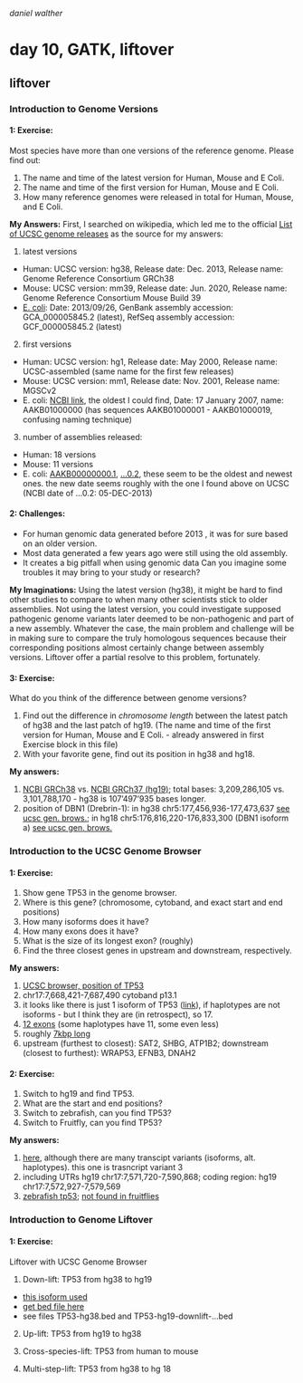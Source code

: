 _daniel walther_

# day 10, GATK, liftover

## liftover

### Introduction to Genome Versions

#### 1: Exercise:

Most species have more than one versions of the reference genome. Please find out:
1. The name and time of the latest version for Human, Mouse and E Coli.
2. The name and time of the first version for Human, Mouse and E Coli.
3. How many reference genomes were released in total for Human, Mouse, and E Coli.

__My Answers:__
First, I searched on wikipedia, which led me to the official [List of UCSC genome releases](https://genome.ucsc.edu/FAQ/FAQreleases.html#release1) as the source for my answers:
1. latest versions
  * Human: UCSC version: hg38, Release date: Dec. 2013, Release name: Genome Reference Consortium GRCh38
  * Mouse: UCSC version: mm39, Release date: Jun. 2020, Release name: Genome Reference Consortium Mouse Build 39
  * [E. coli](https://genome-euro.ucsc.edu/cgi-bin/hgGateway?redirect=manual&source=genome.ucsc.edu): Date: 2013/09/26, GenBank assembly accession: GCA_000005845.2 (latest), RefSeq assembly accession: GCF_000005845.2 (latest)
2. first versions
  * Human: UCSC version: hg1, Release date: May 2000, Release name: UCSC-assembled (same name for the first few releases)
  * Mouse: UCSC version: mm1, Release date: Nov. 2001, Release name: MGSCv2
  * E. coli: [NCBI link](https://www.ncbi.nlm.nih.gov/nuccore/AAKB00000000.1), the oldest I could find, Date: 17 January 2007, name: AAKB01000000 (has sequences AAKB01000001 - AAKB01000019, confusing naming technique)
3. number of assemblies released:
  * Human: 18 versions
  * Mouse: 11 versions
  * E. coli: [AAKB00000000.1](https://www.ncbi.nlm.nih.gov/nuccore/AAKB00000000.1), [...0.2](https://www.ncbi.nlm.nih.gov/nuccore/AAKB00000000.2), these seem to be the oldest and newest ones. the new date seems roughly with the one I found above on UCSC (NCBI date of ...0.2: 05-DEC-2013)

#### 2: Challenges:

- For human genomic data generated before 2013 , it was for sure based on an older version.
- Most data generated a few years ago were still using the old assembly.
- It creates a big pitfall when using genomic data
Can you imagine some troubles it may bring to your study or research?

__My Imaginations:__
Using the latest version (hg38), it might be hard to find other studies to compare to when many other scientists stick to older assemblies. Not using the latest version, you could investigate supposed pathogenic genome variants later deemed to be non-pathogenic and part of a new assembly. Whatever the case, the main problem and challenge will be in making sure to compare the truly homologous sequences because their corresponding positions almost certainly change between assembly versions. Liftover offer a partial resolve to this problem, fortunately.

#### 3: Exercise:

What do you think of the difference between genome versions?
1. Find out the difference in _chromosome length_ between the latest patch of hg38 and the last patch of hg19. (The name and time of the first version for Human, Mouse and E Coli. - already answered in first Exercise block in this file)
2. With your favorite gene, find out its position in hg38 and hg18.

__My answers:__
1. [NCBI GRCh38](https://www.ncbi.nlm.nih.gov/grc/human/data?asm=GRCh38) vs. [NCBI GRCh37 (hg19)](https://www.ncbi.nlm.nih.gov/assembly/GCF_000001405.13/); total bases: 3,209,286,105 vs. 3,101,788,170 - hg38 is 107’497’935 bases longer.
2. position of DBN1 (Drebrin-1): in hg38 chr5:177,456,936-177,473,637 [see ucsc gen. brows.](https://genome-euro.ucsc.edu/cgi-bin/hgTracks?db=hg38&lastVirtModeType=default&lastVirtModeExtraState=&virtModeType=default&virtMode=0&nonVirtPosition=&position=chr5%3A177456936%2D177473637&hgsid=275821220_gj1fu4m7AqQkaBx81UjzaaQQszXu); in hg18 chr5:176,816,220-176,833,300 (DBN1 isoform a) [see ucsc gen. brows.](https://genome-euro.ucsc.edu/cgi-bin/hgTracks?db=hg18&lastVirtModeType=default&lastVirtModeExtraState=&virtModeType=default&virtMode=0&nonVirtPosition=&position=chr5%3A176816220%2D176833300&hgsid=275821330_5ac4N8EuYsAwiBWHt5kjpzWRYRi5)

### Introduction to the UCSC Genome Browser

#### 1: Exercise:
1. Show gene TP53 in the genome browser.
2. Where is this gene? (chromosome, cytoband, and exact start and end positions)
3. How many isoforms does it have?
4. How many exons does it have?
5. What is the size of its longest exon? (roughly)
6. Find the three closest genes in upstream and downstream, respectively.

__My answers:__
1. [UCSC browser, position of TP53](https://genome-euro.ucsc.edu/cgi-bin/hgTracks?db=hg38&lastVirtModeType=default&lastVirtModeExtraState=&virtModeType=default&virtMode=0&nonVirtPosition=&position=chr17%3A7668421%2D7687490&hgsid=275821490_RcgzzhnB8lbtrSKY1u4qnfUaUZ8P)
2. chr17:7,668,421-7,687,490 cytoband p13.1
3. it looks like there is just 1 isoform of TP53 ([link](https://genome-euro.ucsc.edu/cgi-bin/hgTracks?hgsid=275821490_RcgzzhnB8lbtrSKY1u4qnfUaUZ8P&org=Human&db=hg38&position=TP53&pix=1177 )), if haplotypes are not isoforms - but I think they are (in retrospect), so 17.
4. [12 exons](https://genome-euro.ucsc.edu/cgi-bin/hgGene?hgg_gene=ENST00000620739.4&hgg_chrom=chr17&hgg_start=7668401&hgg_end=7687538&hgg_type=knownGene&db=hg38) (some haplotypes have 11, some even less)
5. roughly [7kbp long](https://genome-euro.ucsc.edu/cgi-bin/hgGene?hgg_gene=ENST00000269305.9&hgg_chrom=chr17&hgg_start=7668420&hgg_end=7687490&hgg_type=knownGene&db=hg38)
6. upstream (furthest to closest): SAT2, SHBG, ATP1B2; downstream (closest to furthest): WRAP53, EFNB3, DNAH2

#### 2: Exercise:
1. Switch to hg19 and find TP53.
2. What are the start and end positions?
3. Switch to zebrafish, can you find TP53?
4. Switch to Fruitfly, can you find TP53?

__My answers:__
1. [here](https://genome-euro.ucsc.edu/cgi-bin/hgTracks?db=hg19&lastVirtModeType=default&lastVirtModeExtraState=&virtModeType=default&virtMode=0&nonVirtPosition=&position=chr17%3A7571720%2D7590868&hgsid=275822566_P7WrIEOFcGuTvNJpDuOnhDFWJYiA), although there are many transcipt variants (isoforms, alt. haplotypes). this one is trasncript variant 3
2. including UTRs hg19 chr17:7,571,720-7,590,868; coding region: hg19 chr17:7,572,927-7,579,569
3. [zebrafish tp53](https://genome-euro.ucsc.edu/cgi-bin/hgc?hgsid=275822566_P7WrIEOFcGuTvNJpDuOnhDFWJYiA&db=danRer11&c=chr5&l=24085750&r=24097329&o=24086226&t=24097805&g=ncbiRefSeqCurated&i=NM_001328587.1); [not found in fruitflies](https://genome-euro.ucsc.edu/cgi-bin/hgTracks?hgsid=275822566_P7WrIEOFcGuTvNJpDuOnhDFWJYiA&org=D.+melanogaster&db=dm6&position=tp53&pix=1177)

### Introduction to Genome Liftover

#### 1: Exercise:

Liftover with UCSC Genome Browser
1. Down-lift: TP53 from hg38 to hg19
  * [this isoform used](https://genome-euro.ucsc.edu/cgi-bin/hgTracks?db=hg38&lastVirtModeType=default&lastVirtModeExtraState=&virtModeType=default&virtMode=0&nonVirtPosition=&position=chr17%3A7668421%2D7687490&hgsid=275821490_RcgzzhnB8lbtrSKY1u4qnfUaUZ8P)
  * [get bed file here](https://genome.ucsc.edu/cgi-bin/hgTables)
  * see files TP53-hg38.bed and TP53-hg19-downlift-...bed

2. Up-lift: TP53 from hg19 to hg38

3. Cross-species-lift: TP53 from human to mouse

4. Multi-step-lift: TP53 from hg38 to hg 18
